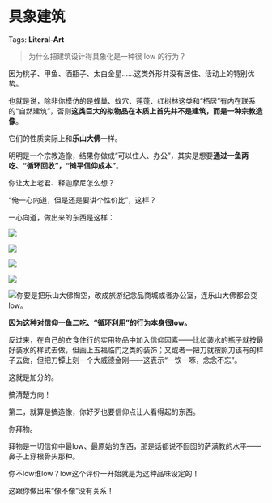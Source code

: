 # 具象建筑

Tags: **Literal-Art**

> 为什么把建筑设计得具象化是一种很 low 的行为？



因为桃子、甲鱼、酒瓶子、太白金星……这类外形并没有居住、活动上的特别优势。

也就是说，除非你模仿的是蜂巢、蚁穴、莲蓬、红树林这类和“栖居”有内在联系的“自然建筑”，否则**这类巨大的拟物品在本质上首先并不是建筑，而是一种宗教造像**。

它们的性质实际上和**乐山大佛**一样。

明明是一个宗教造像，结果你做成“可以住人、办公”，其实是想要**通过一鱼两吃、“循环回收”，“摊平信仰成本”**。

你让太上老君、释迦摩尼怎么想？

“俺一心向道，但是还是要讲个性价比”，这样？

一心向道，做出来的东西是这样：

![](https://picx1.zhimg.com/50/v2-dd4be9f7b6fd62c00768102493204586_720w.jpg?source=1940ef5c)  


![](https://pica.zhimg.com/50/v2-174989b8c3eb5878630be07194cbc7db_720w.jpg?source=1940ef5c)  


![](https://picx1.zhimg.com/50/v2-5397287fdaca9007386e17d5800514ce_720w.jpg?source=1940ef5c)  


![](https://picx1.zhimg.com/50/v2-61c674a1f82c06b51838b5bc2a741207_720w.jpg?source=1940ef5c)  


![](https://pic1.zhimg.com/50/v2-7a96a764f58e877124cbd563711e2b77_720w.jpg?source=1940ef5c)你要是把乐山大佛掏空，改成旅游纪念品商城或者办公室，连乐山大佛都会变low。

**因为这种对信仰一鱼二吃、“循环利用”的行为本身很low。**

反过来，在自己的衣食住行的实用物品中加入信仰因素——比如装水的瓶子就按最好装水的样式去做，但画上五福临门之类的装饰；又或者一把刀就按照刀该有的样子去做，但把刀镡上刻一个大威德金刚——这表示“一饮一啄，念念不忘”。

这就是加分的。

搞清楚方向！

第二，就算是搞造像，你好歹也要信仰点让人看得起的东西。

你拜物。

拜物是一切信仰中最low、最原始的东西，那是话都说不囫囵的萨满教的水平——鼻子上穿根骨头那种。

你不low谁low？low这个评价一开始就是为这种品味设定的！

这跟你做出来“像不像”没有关系！



